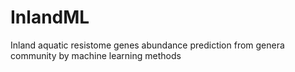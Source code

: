 # InlandML
Inland aquatic resistome genes abundance prediction from genera community by machine learning methods

